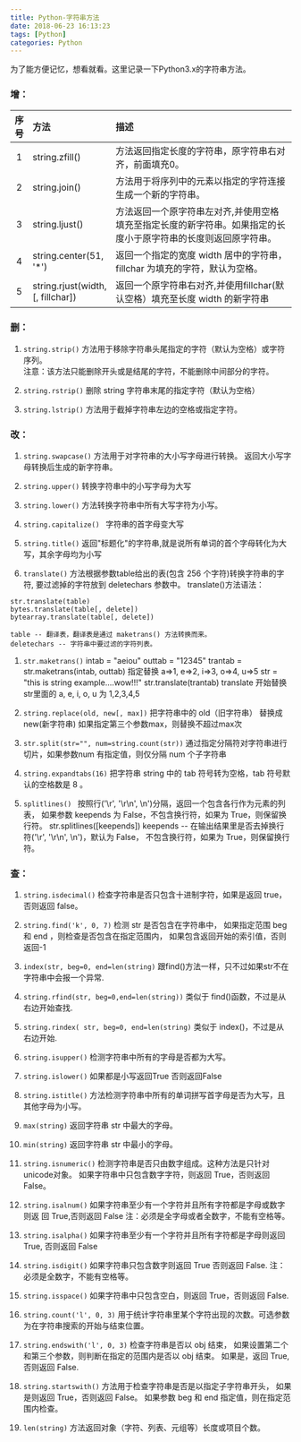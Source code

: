 ```yaml
---
title: Python-字符串方法
date: 2018-06-23 16:13:23
tags: [Python]
categories: Python
---
```

为了能方便记忆，想看就看。这里记录一下Python3.x的字符串方法。
<!-- more -->
<style>
table th:first-of-type {
    width: 5%;
}
table th:nth-of-type(2) {
    width: 25%;
}
</style>

### 增：

 序号 | 方法 | 描述 
:-------: | :------ | :----
1 | string.zfill() | 方法返回指定长度的字符串，原字符串右对齐，前面填充0。
2 | string.join() | 方法用于将序列中的元素以指定的字符连接生成一个新的字符串。
3 | string.ljust() | 方法返回一个原字符串左对齐,并使用空格填充至指定长度的新字符串。如果指定的长度小于原字符串的长度则返回原字符串。
4 | string.center(51, '*')  | 返回一个指定的宽度 width 居中的字符串，fillchar 为填充的字符，默认为空格。
5 | string.rjust(width,[, fillchar]) | 返回一个原字符串右对齐,并使用fillchar(默认空格）填充至长度 width 的新字符串

### 删：
1. `string.strip()`
方法用于移除字符串头尾指定的字符（默认为空格）或字符序列。    
注意：该方法只能删除开头或是结尾的字符，不能删除中间部分的字符。 

1. `string.rstrip()`
删除 string 字符串末尾的指定字符（默认为空格）

1. `string.lstrip()`
方法用于截掉字符串左边的空格或指定字符。

### 改：
1. `string.swapcase()`
方法用于对字符串的大小写字母进行转换。
返回大小写字母转换后生成的新字符串。

1. `string.upper()`
转换字符串中的小写字母为大写

1. `string.lower()`
方法转换字符串中所有大写字符为小写。

1. `string.capitalize() `
字符串的首字母变大写

1. `string.title()`
返回"标题化"的字符串,就是说所有单词的首个字母转化为大写，其余字母均为小写

1. `translate()`
方法根据参数table给出的表(包含 256 个字符)转换字符串的字符,
要过滤掉的字符放到 deletechars 参数中。
translate()方法语法：
```
str.translate(table)
bytes.translate(table[, delete])    
bytearray.translate(table[, delete]) 

table -- 翻译表，翻译表是通过 maketrans() 方法转换而来。
deletechars -- 字符串中要过滤的字符列表。
```
1. `str.maketrans()`
intab = "aeiou"
outtab = "12345"
trantab = str.maketrans(intab, outtab)
指定替换 a=>1, e=>2, i=>3, o=>4, u=>5
str = "this is string example....wow!!!"
str.translate(trantab)
translate 开始替换str里面的 a, e, i, o, u 为 1,2,3,4,5

1. `string.replace(old, new[, max])`
把字符串中的 old（旧字符串） 替换成 new(新字符串)
如果指定第三个参数max，则替换不超过max次

1. `str.split(str="", num=string.count(str))`
通过指定分隔符对字符串进行切片，如果参数num 有指定值，则仅分隔 num 个子字符串

1. `string.expandtabs(16)`
把字符串 string 中的 tab 符号转为空格，tab 符号默认的空格数是 8 。

1. `splitlines() `
按照行('\r', '\r\n', \n')分隔，返回一个包含各行作为元素的列表，
如果参数 keepends 为 False，不包含换行符，如果为 True，则保留换行符。
str.splitlines([keepends])
keepends -- 在输出结果里是否去掉换行符('\r', '\r\n', \n')，默认为 False，
不包含换行符，如果为 True，则保留换行符。

### 查：
1. `string.isdecimal()`
检查字符串是否只包含十进制字符，如果是返回 true，否则返回 false。

1. `string.find('k', 0, 7)`
检测 str 是否包含在字符串中，
如果指定范围 beg 和 end ，则检查是否包含在指定范围内，
如果包含返回开始的索引值，否则返回-1

1. `index(str, beg=0, end=len(string)`
跟find()方法一样，只不过如果str不在字符串中会报一个异常.

1. `string.rfind(str, beg=0,end=len(string))`
类似于 find()函数，不过是从右边开始查找.

1. `string.rindex( str, beg=0, end=len(string)`
类似于 index()，不过是从右边开始.

1. `string.isupper()`
检测字符串中所有的字母是否都为大写。

1. `string.islower()`
如果都是小写返回True 否则返回False

1. `string.istitle()`
方法检测字符串中所有的单词拼写首字母是否为大写，且其他字母为小写。

1. `max(string)`
返回字符串 str 中最大的字母。

1. `min(string)`
返回字符串 str 中最小的字母。

1. `string.isnumeric()`
检测字符串是否只由数字组成。这种方法是只针对unicode对象。
如果字符串中只包含数字字符，则返回 True，否则返回 False。

1. `string.isalnum()`
如果字符串至少有一个字符并且所有字符都是字母或数字则返 回 True,否则返回 False
注：必须是全字母或者全数字，不能有空格等。

1. `string.isalpha()`
如果字符串至少有一个字符并且所有字符都是字母则返回 True, 否则返回 False

1. `string.isdigit()`
如果字符串只包含数字则返回 True 否则返回 False.
注：必须是全数字，不能有空格等。

1. `string.isspace()`
如果字符串中只包含空白，则返回 True，否则返回 False.

1. `string.count('l', 0, 3)`
用于统计字符串里某个字符出现的次数。可选参数为在字符串搜索的开始与结束位置。

1. `string.endswith('l', 0, 3)`
检查字符串是否以 obj 结束，
如果设置第二个和第三个参数，则判断在指定的范围内是否以 obj 结束。
如果是，返回 True,否则返回 False.

1. `string.startswith()`
方法用于检查字符串是否是以指定子字符串开头，
如果是则返回 True，否则返回 False。
如果参数 beg 和 end 指定值，则在指定范围内检查。

1. `len(string)`
方法返回对象（字符、列表、元组等）长度或项目个数。
